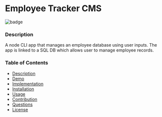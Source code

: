 # Employee Tracker CMS

![badge](https://img.shields.io/badge/license-MIT-blue)<br />

  ### Description
  A node CLI app that manages an employee database using user inputs. The app is linked to a SQL DB which allows user to manage employee records.
  
  ### Table of Contents
  - [Description](#description)
  - [Demo](#Demo)
  - [Implementation](#Implementation)
  - [Installation](#installation)
  - [Usage](#usage)
  - [Contribution](#Contribution)
  - [Questions](#questions)
  - [License](#license)


